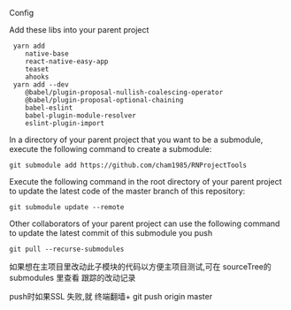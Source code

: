 Config

Add these libs into your parent project

     yarn add 
        native-base
        react-native-easy-app
        teaset
        ahooks
     yarn add --dev 
        @babel/plugin-proposal-nullish-coalescing-operator
        @babel/plugin-proposal-optional-chaining
        babel-eslint
        babel-plugin-module-resolver
        eslint-plugin-import
        
In a directory of your parent project that you want to be a submodule, execute the following command to create a submodule:
    
    git submodule add https://github.com/cham1985/RNProjectTools



     
Execute the following command in the root directory of your parent project to update the latest code of the master branch of this repository:

    git submodule update --remote
    
    
Other collaborators of your parent project can use the following command to update the latest commit of this submodule you push
        
    git pull --recurse-submodules
    
如果想在主项目里改动此子模块的代码以方便主项目测试,可在 sourceTree的 submodules 里查看 跟踪的改动记录

push时如果SSL 失败,就 终端翻墙+ git push origin master
